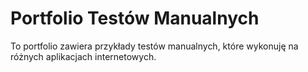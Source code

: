 # Portfolio Testów Manualnych

To portfolio zawiera przykłady testów manualnych, które wykonuję na różnych aplikacjach internetowych.
